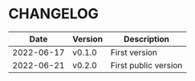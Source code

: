 # CHANGELOG
| Date | Version | Description |
| ------ | ------ | ------ |
| 2022-06-17 | v0.1.0 | First version |
| 2022-06-21 | v0.2.0 | First public version |
